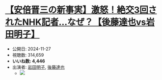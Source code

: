 # [【安倍晋三の新事実】激怒！絶交3回されたNHK記者…なぜ？【後藤達也vs岩田明子】](https://www.youtube.com/watch?v=jtEu5kCN6_E)
-   公開日: 2024-11-27
-   視聴数: 314,659
-   **いいね数: 4,446**
-   出演者: [岩田明子](/rehacq_fan/people/岩田明子 "wikilink"), [後藤達也](/rehacq_fan/people/後藤達也 "wikilink")
    - [![](https://img.youtube.com/vi/jtEu5kCN6_E/hqdefault.jpg)](https://www.youtube.com/watch?v=jtEu5kCN6_E)
